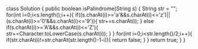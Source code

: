 class Solution {
public boolean isPalindrome(String s) {
String str = "";
for(int i=0;i<s.length();i++){
if((s.charAt(i)>='a'&&s.charAt(i)<='z')||(s.charAt(i)>='0'&&s.charAt(i)<='9')){
str+=s.charAt(i);
}
else if(s.charAt(i)>='A'&&s.charAt(i)<='Z'){
str+=Character.toLowerCase(s.charAt(i));
}
}
for(int i=0;i<str.length()/2;i++){
if(str.charAt(i)!=str.charAt(str.length()-1-i)){
return false;
}
}
return true;
}
}